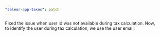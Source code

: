```yaml
---
"saleor-app-taxes": patch
---
```


Fixed the issue when user id was not available during tax calculation. Now, to identify the user during tax calculation, we use the user email.
